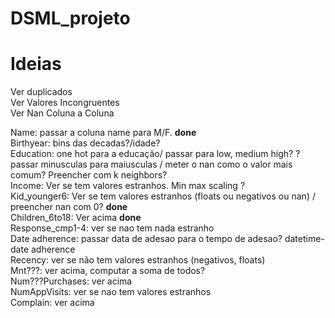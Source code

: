# DSML_projeto
# Ideias

Ver duplicados <br>
Ver Valores Incongruentes <br>
Ver Nan Coluna a Coluna <br>

Name: passar a coluna name para M/F. **done** <br>
Birthyear: bins das decadas?/idade? <br>
Education: one hot para a educação/ passar para low, medium high? ? passar minusculas para maiusculas / meter o nan como o valor mais comum? Preencher com k neighbors? <br>
Income: Ver se tem valores estranhos. Min max scaling ? <br>
Kid_younger6: Ver se tem valores estranhos (floats ou negativos ou nan) / preencher nan com 0? **done** <br> 
Children_6to18: Ver acima **done** <br>
Response_cmp1-4: ver se nao tem nada estranho <br>
Date adherence: passar data de adesao para o tempo de adesao? datetime- date adherence <br>
Recency: ver se não tem valores estranhos (negativos, floats) <br>
Mnt???: ver acima, computar a soma de todos? <br>
Num???Purchases: ver acima <br>
NumAppVisits: ver se nao tem valores estranhos <br>
Complain: ver acima <br>
